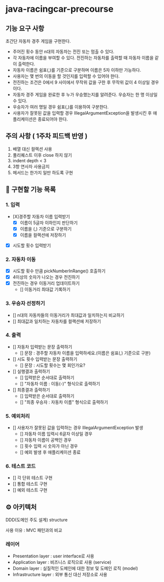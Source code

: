 # java-racingcar-precourse

## 기능 요구 사항
초간단 자동차 경주 게임을 구현한다.

- 주어진 횟수 동안 n대의 자동차는 전진 또는 멈출 수 있다.
- 각 자동차에 이름을 부여할 수 있다. 전진하는 자동차를 출력할 때 자동차 이름을 같이 출력한다.
- 자동차 이름은 쉼표(,)를 기준으로 구분하며 이름은 5자 이하만 가능하다.
- 사용자는 몇 번의 이동을 할 것인지를 입력할 수 있어야 한다.
- 전진하는 조건은 0에서 9 사이에서 무작위 값을 구한 후 무작위 값이 4 이상일 경우이다.
- 자동차 경주 게임을 완료한 후 누가 우승했는지를 알려준다. 우승자는 한 명 이상일 수 있다.
- 우승자가 여러 명일 경우 쉼표(,)를 이용하여 구분한다.
- 사용자가 잘못된 값을 입력할 경우 IllegalArgumentException을 발생시킨 후 애플리케이션은 종료되어야 한다.

## 주의 사항 ( 1주차 피드백 반영 )
1. 배열 대신 컬렉션 사용
2. 풀리퀘스트 이후 close 하지 않기
3. indent depth < 3
4. 3항 연사자 사용금지
5. 메서드는 한가지 일만 하도록 구현

## 📜 구현할 기능 목록

### 1. 입력
- [X]경주할 자동차 이름 입력받기
  - [X] 이름이 5글자 이하인지 판단하기
  - [X] 이름을 (,) 기준으로 구분하기
  - [X] 이름을 컬랙션에 저장하기
- [X] 시도할 횟수 입력받기

### 2. 자동차 이동
- [X] 시도할 횟수 만큼 pickNumberInRange() 호출하기
- [X] 4이상의 숫자가 나오는 경우 전진하기
- [X] 전진하는 경우 이동거리 업데이트하기
  - [] 이동거리 최대값 기록하기

### 3. 우승자 선정하기
- [] n대의 자동차들의 이동거리가 최대값과 일치하는지 비교하기
- [] 최대값과 일치하는 자동차를 컬랙션에 저장하기

### 4. 출력
- [] 자동차 입력받는 문장 출력하기
  - [] 문장 : 경주할 자동차 이름을 입력하세요.(이름은 쉼표(,) 기준으로 구분)
- [] 시도 횟수 입력받는 문장 출력하기
  - [] 문장 : 시도할 횟수는 몇 회인가요?
- [] 실행결과 출력하기
  - [] 입력받은 순서대로 출력하기
  - [] "자동차 이름 : 이동(-)" 형식으로 출력하기
- [] 최종결과 출력하기
  - [] 입력받은 순서대로 출력하기
  - [] "최종 우승자 : 자동차 이름" 형식으로 출력하기

### 5. 예외처리
- [] 사용자가 잘못된 값을 입력하는 경우 IllegalArgumentException 발생
  - [] 자동차 이름 입력시 6글자 이상일 경우
  - [] 자동차 이름이 공백인 경우
  - [] 횟수 입력 시 숫자가 아닌 경우
  - [] 예외 발생 후 애플리케이션 종료

### 6. 테스트 코드
- [] 각 단위 테스트 구현
- [] 통합 테스트 구현
- [] 예외 테스트 구현

## ⚙️ 아키텍처
DDD(도메인 주도 설계) structure

사용 이유 : MVC 패턴과의 비교

### 레이어
- Presentation layer : user interface로 사용
- Application layer : 비즈니스 로직으로 사용 (service)
- Domain layer : 실질적인 도메인에 대한 정보 및 도메인 로직 (model)
- Infrastructure layer : 외부 통신 대신 저장소로 사용
